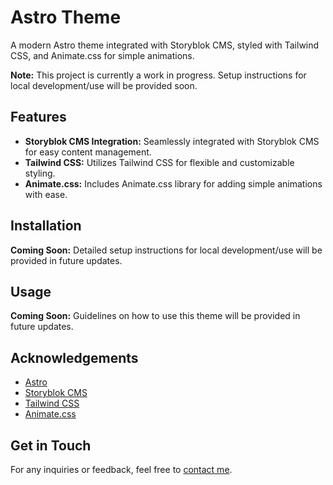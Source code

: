 # Astro Theme

A modern Astro theme integrated with Storyblok CMS, styled with Tailwind CSS, and Animate.css for simple animations.

**Note:** This project is currently a work in progress. Setup instructions for local development/use will be provided soon.

## Features

- **Storyblok CMS Integration:** Seamlessly integrated with Storyblok CMS for easy content management.
- **Tailwind CSS:** Utilizes Tailwind CSS for flexible and customizable styling.
- **Animate.css:** Includes Animate.css library for adding simple animations with ease.

## Installation

**Coming Soon:** Detailed setup instructions for local development/use will be provided in future updates.

## Usage

**Coming Soon:** Guidelines on how to use this theme will be provided in future updates.


## Acknowledgements

- [Astro](https://www.astro.build/)
- [Storyblok CMS](https://www.storyblok.com/)
- [Tailwind CSS](https://tailwindcss.com/)
- [Animate.css](https://animate.style/)

## Get in Touch

For any inquiries or feedback, feel free to [contact me](mailto:emurrell.dev@gmail.com).
